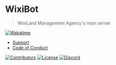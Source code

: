 # WixiBot
> WixiLand Management Agency's main server

[![Wakatime](https://wakatime.com/badge/github/Wixonic/WixiBot.svg?style=flat)](https://wakatime.com/badge/github/Wixonic/WixiBot)

- [Support](https://github.com/Wixonic/WixiBot/blob/Default/.github/SUPPORT.md)
- [Code of Conduct](https://github.com/Wixonic/WixiBot/blob/Default/.github/CODE_OF_CONDUCT.md)

[![Contributors](https://img.shields.io/github/contributors/Wixonic/WixiBot?color=%2308F&label=Contributors)](https://github.com/Wixonic/WixiBot/blob/Default/.github/CONTRIBUTING.md)
[![License](https://img.shields.io/github/license/Wixonic/WixiBot?color=%23555&label=License)](https://github.com/Wixonic/WixiBot/blob/Default/LICENSE)
[![Discord](https://img.shields.io/discord/1020663521530351627?logo=discord&logoColor=94ABFC&label=Discord&color=7289DA)](https://go.wixonic.fr/discord)
